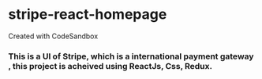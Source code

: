 # stripe-react-homepage
Created with CodeSandbox

### This is a UI of Stripe, which is a international payment gateway , this project is acheived using ReactJs, Css, Redux. 
